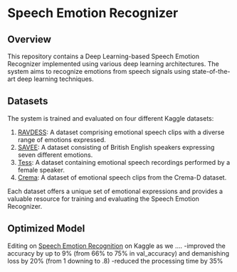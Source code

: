 # Speech Emotion Recognizer 

## Overview
This repository contains a Deep Learning-based Speech Emotion Recognizer implemented using various deep learning architectures. The system aims to recognize emotions from speech signals using state-of-the-art deep learning techniques.

## Datasets
The system is trained and evaluated on four different Kaggle datasets:

1. [RAVDESS](https://www.kaggle.com/datasets/uwrfkaggler/ravdess-emotional-speech-audio/code?datasetId=107620&sortBy=voteCount): A dataset comprising emotional speech clips with a diverse range of emotions expressed.
2. [SAVEE](https://www.kaggle.com/datasets/ejlok1/surrey-audiovisual-expressed-emotion-savee): A dataset consisting of British English speakers expressing seven different emotions.
3. [Tess](https://www.kaggle.com/datasets/ejlok1/toronto-emotional-speech-set-tess): A dataset containing emotional speech recordings performed by a female speaker.
4. [Crema](https://www.kaggle.com/code/bhavikjain/audio-emotions): A dataset of emotional speech clips from the Crema-D dataset.

Each dataset offers a unique set of emotional expressions and provides a valuable resource for training and evaluating the Speech Emotion Recognizer.

## Optimized Model 
Editing on [Speech Emotion Recognition](https://www.kaggle.com/code/shivamburnwal/speech-emotion-recognition) on Kaggle as we ....
-improved the accuracy by up to 9% (from 66% to 75% in val_accuracy) and demanishing loss by 20% (from 1 downing to .8)
-reduced the processing time by 35%


